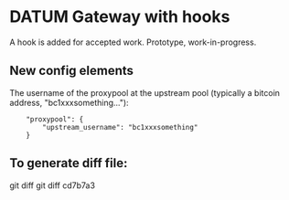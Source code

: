 # DATUM Gateway with hooks

A hook is added for accepted work.
Prototype, work-in-progress.


## New config elements

The username of the proxypool at the upstream pool (typically a bitcoin address, "bc1xxxsomething..."):

```
	"proxypool": {
		"upstream_username": "bc1xxxsomething"
	}
```


## To generate diff file:

git diff <commit>
git diff cd7b7a3
